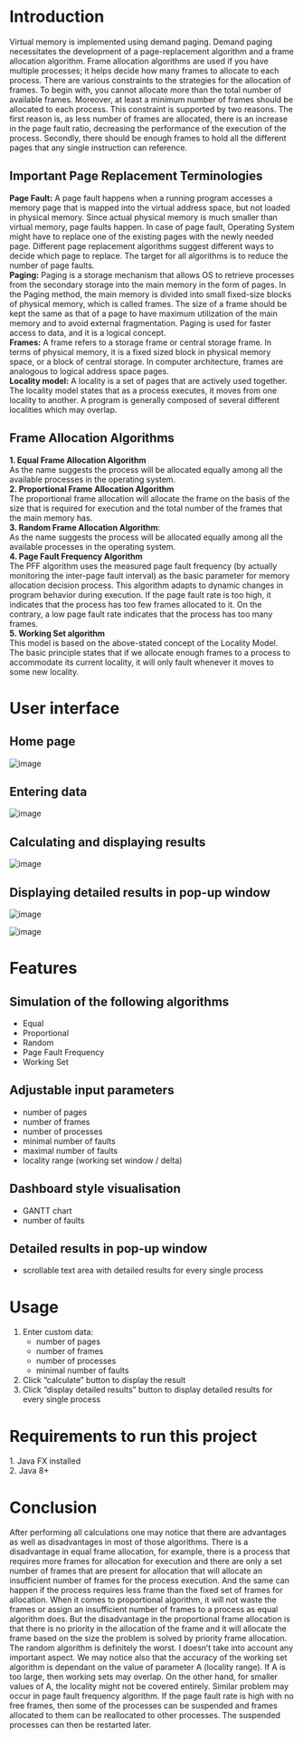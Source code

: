 # Introduction

Virtual memory is implemented using demand paging. Demand paging
necessitates the development of a page-replacement algorithm and a frame
allocation algorithm. Frame allocation algorithms are used if you have
multiple processes; it helps decide how many frames to allocate to each
process. There are various constraints to the strategies for the
allocation of frames. To begin with, you cannot allocate more than the
total number of available frames. Moreover, at least a minimum number of
frames should be allocated to each process. This constraint is supported
by two reasons. The first reason is, as less number of frames are
allocated, there is an increase in the page fault ratio, decreasing the
performance of the execution of the process. Secondly, there should be
enough frames to hold all the different pages that any single
instruction can reference.

## Important Page Replacement Terminologies

**Page Fault:** A page fault happens when a running program accesses a
memory page that is mapped into the virtual address space, but not
loaded in physical memory. Since actual physical memory is much smaller
than virtual memory, page faults happen. In case of page fault,
Operating System might have to replace one of the existing pages with
the newly needed page. Different page replacement algorithms suggest
different ways to decide which page to replace. The target for all
algorithms is to reduce the number of page faults.\
**Paging:** Paging is a storage mechanism that allows OS to retrieve
processes from the secondary storage into the main memory in the form of
pages. In the Paging method, the main memory is divided into small
fixed-size blocks of physical memory, which is called frames. The size
of a frame should be kept the same as that of a page to have maximum
utilization of the main memory and to avoid external fragmentation.
Paging is used for faster access to data, and it is a logical concept.\
**Frames:** A frame refers to a storage frame or central storage frame.
In terms of physical memory, it is a fixed sized block in physical
memory space, or a block of central storage. In computer architecture,
frames are analogous to logical address space pages.\
**Locality model:** A locality is a set of pages that are actively used
together. The locality model states that as a process executes, it moves
from one locality to another. A program is generally composed of several
different localities which may overlap.

## Frame Allocation Algorithms

**1. Equal Frame Allocation Algorithm**\
As the name suggests the process will be allocated equally among all the
available processes in the operating system.\
**2. Proportional Frame Allocation Algorithm**\
The proportional frame allocation will allocate the frame on the basis
of the size that is required for execution and the total number of the
frames that the main memory has.\
**3. Random Frame Allocation Algorithm**:\
As the name suggests the process will be allocated equally among all the
available processes in the operating system.\
**4. Page Fault Frequency Algorithm**\
The PFF algorithm uses the measured page fault frequency (by actually
monitoring the inter-page fault interval) as the basic parameter for
memory allocation decision process. This algorithm adapts to dynamic
changes in program behavior during execution. If the page fault rate is
too high, it indicates that the process has too few frames allocated to
it. On the contrary, a low page fault rate indicates that the process
has too many frames.\
**5. Working Set algorithm**\
This model is based on the above-stated concept of the Locality Model.
The basic principle states that if we allocate enough frames to a
process to accommodate its current locality, it will only fault whenever
it moves to some new locality.

# User interface

## Home page

![image](screenshots/screen1.jpg)

## Entering data

![image](screenshots/screen2.jpg)

## Calculating and displaying results

![image](screenshots/screen3.jpg)

## Displaying detailed results in pop-up window

![image](screenshots/screen4.jpg)

![image](screenshots/screen5.jpg)

# Features

## Simulation of the following algorithms

- Equal
- Proportional
- Random
- Page Fault Frequency
- Working Set

## Adjustable input parameters

- number of pages
- number of frames
- number of processes
- minimal number of faults
- maximal number of faults
- locality range (working set window / delta)

## Dashboard style visualisation

- GANTT chart
- number of faults

## Detailed results in pop-up window

- scrollable text area with detailed results for every single
  process

# Usage

1. Enter custom data:
   - number of pages
   - number of frames
   - number of processes
   - minimal number of faults
1. Click “calculate” button to display the result
1. Click “display detailed results” button to display detailed results
   for every single process

# Requirements to run this project

​1. Java FX installed\
2. Java 8+

# Conclusion

After performing all calculations one may notice that there are
advantages as well as disadvantages in most of those algorithms. There
is a disadvantage in equal frame allocation, for example, there is a
process that requires more frames for allocation for execution and there
are only a set number of frames that are present for allocation that
will allocate an insufficient number of frames for the process
execution. And the same can happen if the process requires less frame
than the fixed set of frames for allocation. When it comes to
proportional algorithm, it will not waste the frames or assign an
insufficient number of frames to a process as equal algorithm does. But
the disadvantage in the proportional frame allocation is that there is
no priority in the allocation of the frame and it will allocate the
frame based on the size the problem is solved by priority frame
allocation. The random algorithm is definitely the worst. I doesn’t take
into account any important aspect. We may notice also that the accuracy
of the working set algorithm is dependant on the value of parameter A
(locality range). If A is too large, then working sets may overlap. On
the other hand, for smaller values of A, the locality might not be
covered entirely. Similar problem may occur in page fault frequency
algorithm. If the page fault rate is high with no free frames, then some
of the processes can be suspended and frames allocated to them can be
reallocated to other processes. The suspended processes can then be
restarted later.
